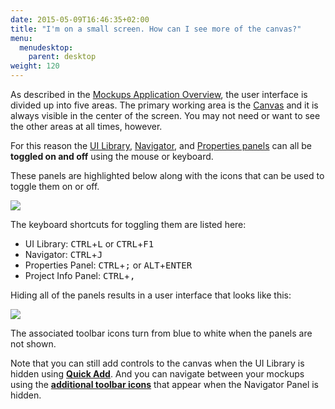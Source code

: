 ```yaml
---
date: 2015-05-09T16:46:35+02:00
title: "I'm on a small screen. How can I see more of the canvas?"
menu:
  menudesktop:
    parent: desktop
weight: 120
---
```

As described in the [Mockups Application Overview](https://docs.balsamiq.com/desktop/overview/), the user interface is divided up into five areas. The primary working area is the [Canvas](http://support.balsamiq.com/customer/portal/articles/109151#canvas) and it is always visible in the center of the screen. You may not need or want to see the other areas at all times, however.

For this reason the [UI Library](http://support.balsamiq.com/customer/portal/articles/109151#uilibrary), [Navigator](http://support.balsamiq.com/customer/portal/articles/109151#filebrowser), and [Properties panels](http://support.balsamiq.com/customer/portal/articles/109151#propertiespanel) can all be **toggled on and off** using the mouse or keyboard.

These panels are highlighted below along with the icons that can be used to toggle them on or off.

![](https://media.balsamiq.com/img/support/docs/m4d/b3/panels-toggle-on.png)

The keyboard shortcuts for toggling them are listed here:

*   UI Library: <kbd class="ctrl">CTRL</kbd>+<kbd>L</kbd> or <kbd class="ctrl">CTRL</kbd>+<kbd>F1</kbd>
*   Navigator: <kbd class="ctrl">CTRL</kbd>+<kbd>J</kbd>
*   Properties Panel: <kbd class="ctrl">CTRL</kbd>+<kbd>;</kbd> or <kbd class="alt">ALT</kbd>+<kbd>ENTER</kbd>
*   Project Info Panel: <kbd class="ctrl">CTRL</kbd>+<kbd>,</kbd>

Hiding all of the panels results in a user interface that looks like this:

![](https://media.balsamiq.com/img/support/docs/m4d/b3/panels-toggle-off.png)

The associated toolbar icons turn from blue to white when the panels are not shown.

Note that you can still add controls to the canvas when the UI Library is hidden using **[Quick Add](http://support.balsamiq.com/customer/portal/articles/109151#quickadd)**. And you can navigate between your mockups using the **[additional toolbar icons](http://support.balsamiq.com/customer/portal/articles/109151#appbar)** that appear when the Navigator Panel is hidden.
